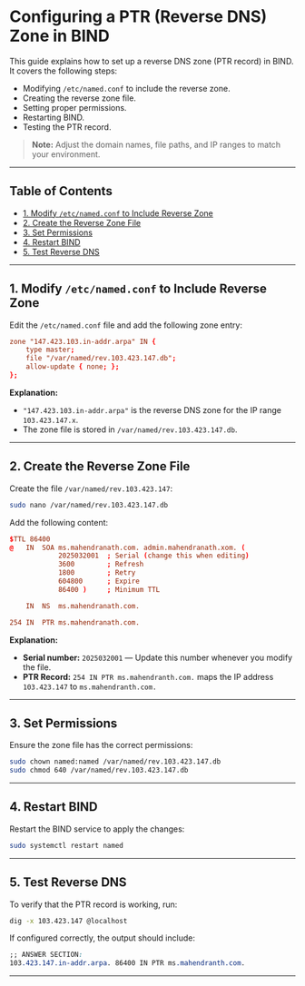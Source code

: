 
# Configuring a PTR (Reverse DNS) Zone in BIND

This guide explains how to set up a reverse DNS zone (PTR record) in BIND. It covers the following steps:

- Modifying `/etc/named.conf` to include the reverse zone.
- Creating the reverse zone file.
- Setting proper permissions.
- Restarting BIND.
- Testing the PTR record.

> **Note:** Adjust the domain names, file paths, and IP ranges to match your environment.

---

## Table of Contents

- [1. Modify `/etc/named.conf` to Include Reverse Zone](#1-modify-etcnamedconf-to-include-reverse-zone)
- [2. Create the Reverse Zone File](#2-create-the-reverse-zone-file)
- [3. Set Permissions](#3-set-permissions)
- [4. Restart BIND](#4-restart-bind)
- [5. Test Reverse DNS](#5-test-reverse-dns)

---

## 1. Modify `/etc/named.conf` to Include Reverse Zone

Edit the `/etc/named.conf` file and add the following zone entry:

```conf
zone "147.423.103.in-addr.arpa" IN {
    type master;
    file "/var/named/rev.103.423.147.db";
    allow-update { none; };
};
```

**Explanation:**

- `"147.423.103.in-addr.arpa"` is the reverse DNS zone for the IP range `103.423.147.x`.
- The zone file is stored in `/var/named/rev.103.423.147.db`.

---

## 2. Create the Reverse Zone File

Create the file `/var/named/rev.103.423.147`:

```bash
sudo nano /var/named/rev.103.423.147.db
```

Add the following content:

```conf
$TTL 86400
@   IN  SOA ms.mahendranath.com. admin.mahendranath.xom. (
            2025032001  ; Serial (change this when editing)
            3600        ; Refresh
            1800        ; Retry
            604800      ; Expire
            86400 )     ; Minimum TTL

    IN  NS  ms.mahendranath.com.

254 IN  PTR ms.mahendranath.com.
```

**Explanation:**

- **Serial number:** `2025032001` — Update this number whenever you modify the file.
- **PTR Record:** `254 IN PTR ms.mahendranth.com.` maps the IP address `103.423.147` to `ms.mahendranth.com.`

---

## 3. Set Permissions

Ensure the zone file has the correct permissions:

```bash
sudo chown named:named /var/named/rev.103.423.147.db
sudo chmod 640 /var/named/rev.103.423.147.db
```

---

## 4. Restart BIND

Restart the BIND service to apply the changes:

```bash
sudo systemctl restart named
```

---

## 5. Test Reverse DNS

To verify that the PTR record is working, run:

```bash
dig -x 103.423.147 @localhost
```

If configured correctly, the output should include:

```css
;; ANSWER SECTION:
103.423.147.in-addr.arpa. 86400 IN PTR ms.mahendranth.com.
```

---

